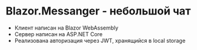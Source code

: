 # Blazor.Messanger - небольшой чат
- Клиент написан на Blazor WebAssembly
- Сервер написан на ASP.NET Core
- Реализована авторизация через JWT, хранящийся в local storage
